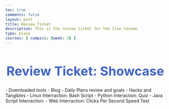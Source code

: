 ```yaml
---
toc: true
comments: false
layout: post
title: Review Ticket
description: This is the review ticket for the live review. 
type: plans
courses: { compsci: {week: 3} }
---
```


<h1 style="text-align: center; color:#4263C6;font-weight:700; font-size:40px">Review Ticket: Showcase</h1>

<p>
- Downloaded tools
- Blog
- Daily Plans review and goals
- Hacks and Tangibles
  - Linux Interraction: Bash Script
  - Python Interaction: Quiz
  - Java Script Interraction: 
  - Web Interraction: Clicks Per Second Speed Test
</p>